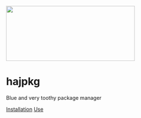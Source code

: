 
<img src="https://github.com/user-attachments/assets/b15caad3-ca24-4e46-af66-99accd84c95c" width="350" height="150"><br>
# hajpkg
Blue and very toothy package manager

[Installation](install.md)
[Use](actuallydothingslol.md)
